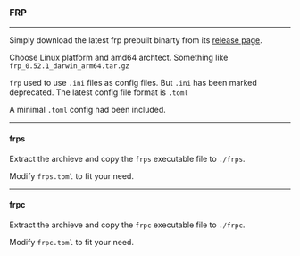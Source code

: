 ### FRP

----


Simply download the latest frp prebuilt binarty from its [release page](https://github.com/fatedier/frp/releases).

Choose Linux platform and amd64 archtect. Something like `frp_0.52.1_darwin_arm64.tar.gz`

`frp` used to use `.ini` files as config files. But `.ini` has been marked deprecated. The latest config file format is `.toml`

A minimal `.toml` config had been included.

----

#### frps

Extract the archieve and copy the `frps` executable file to `./frps`.

Modify `frps.toml` to fit your need.

----

#### frpc

Extract the archieve and copy the `frpc` executable file to `./frpc`.

Modify `frpc.toml` to fit your need.